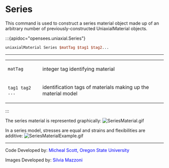 # Series

This command is used to construct a series material object made up of
an arbitrary number of previously-constructed UniaxialMaterial
objects.

:::{apidoc="opensees.uniaxial.Series"}
```tcl
uniaxialMaterial Series $matTag $tag1 $tag2...
```

<hr />
<table>
<tbody>
<tr class="odd">
<td><code class="parameter-table-variable">matTag</code></td>
<td><p>integer tag identifying material</p></td>
</tr>
<tr class="even">
<td><p><code>tag1 tag2 ...</code></p></td>
<td><p>identification tags of materials making up the material
model</p></td>
</tr>
</tbody>
</table>
:::

<p>The series material is represented graphically: <img
src="/OpenSeesRT/contrib/static/SeriesMaterial.gif" title="SeriesMaterial.gif"
alt="SeriesMaterial.gif" /></p>

<p>In a series model, stresses are equal and strains and flexibilities
are additive: <img src="/OpenSeesRT/contrib/static/SeriesMaterialExample.gif"
title="SeriesMaterialExample.gif" alt="SeriesMaterialExample.gif" /></p>
<hr />
<p>Code Developed by: <span style="color:blue"> Micheal Scott,
Oregon State University</span></p>
<p>Images Developed by: <span style="color:blue"> Silvia Mazzoni
</span></p>

